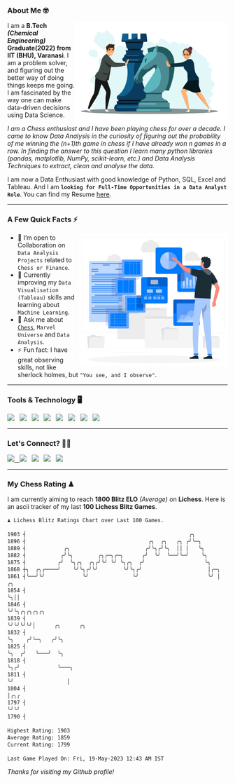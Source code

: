 ### About Me 🤓
<img align="right" alt="Coding" width="350" src="https://github.com/Laxman-Lakhan/Laxman-Lakhan/blob/master/Assets/Chess_Vector.jpg">   

I am a **B.Tech** _**(Chemical Engineering)**_ **Graduate(2022) from IIT (BHU), Varanasi**. I am a problem solver, and figuring out the better way of doing things keeps me going. I am fascinated by the way one can make data-driven decisions using Data Science. 

_I am a Chess enthusiast and I have been playing chess for over a decade. I came to know Data Analysis in the curiosity of figuring out the probability of me winning the (n+1)th game in chess if I have already won n games in a row. In finding the answer to this question I learn many python libraries (pandas, matplotlib, NumPy, scikit-learn, etc.) and Data Analysis Techniques to extract, clean and analyse the data._

I am now a Data Enthusiast with good knowledge of Python, SQL, Excel and Tableau. And I am **`looking for Full-Time Opportunities in a Data Analyst Role`**. You can find my Resume
 [here](https://drive.google.com/file/d/1UIOoogRLj5eGQFQBkuvMmTISZVdl2Ok7/view?usp=sharing).


---

### A Few Quick Facts ⚡️
<img align="right" alt="Coding" width="340" src="https://github.com/Laxman-Lakhan/Laxman-Lakhan/blob/master/Assets/Data_Vector.jpg">   

- 🤝 I’m open to Collaboration on `Data Analysis Projects` related to `Chess or Finance`.
- 📖 Currently improving my `Data Visualisation (Tableau)` skills and learning about `Machine Learning`.
- 💬 Ask me about [`Chess`](https://lichess.org/@/YourKingIsInDanger), `Marvel Universe` and `Data Analysis`.
- ⚡️ Fun fact: I have great observing skills, not like sherlock holmes, but `"You see, and I observe"`.

---
### Tools & Technology 🖥

<img src="https://img.shields.io/badge/Python-white?logo=Python&logoColor=ColorName&style=ShieldStyle" /> &nbsp;
<img src="https://img.shields.io/badge/MySQL-white?logo=MySQL&logoColor=ColorName&style=ShieldStyle" /> &nbsp;
<img src="https://img.shields.io/badge/Tableau-white?logo=Tableau&logoColor=ColorName&style=ShieldStyle" /> &nbsp;
<img src="https://img.shields.io/badge/Excel-white?logo=Microsoft+Excel&logoColor=196F3D&style=ShieldStyle" /> &nbsp;
<img src="https://img.shields.io/badge/Jupyter-white?logo=Jupyter&logoColor=ColorName&style=ShieldStyle" /> &nbsp;
<img src="https://img.shields.io/badge/pandas-white?logo=Pandas&logoColor=000080&style=ShieldStyle" /> &nbsp;
<img src="https://img.shields.io/badge/numpy-white?logo=Numpy&logoColor=85C1E9&style=ShieldStyle" /> &nbsp;
<img src="https://img.shields.io/badge/scikit learn-white?logo=Scikit+Learn&logoColor=ColorName&style=ShieldStyle" /> &nbsp;



---

### Let's Connect? 🫳🏻

<a href="mailto:laxmansingh.lakhan@gmail.com"> <img src="https://img.icons8.com/fluent/48/000000/gmail.png" width="3.5%"/> &nbsp;
[<img src="https://img.icons8.com/color/48/000000/linkedin.png" width="3.5%"/>](https://www.linkedin.com/in/laxman-lakhan/)  &nbsp;
[<img src="https://img.icons8.com/fluent/48/000000/facebook-new.png" width="3.5%"/>](https://www.facebook.com/s.laxmanlakhan/)  &nbsp;
[<img src="https://img.icons8.com/fluent/48/000000/instagram-new.png" width="3.5%"/>](https://www.instagram.com/laxman.lakhan/)  &nbsp;
[<img src="https://img.icons8.com/color/48/000000/twitter.png" width="3.5%"/>](https://twitter.com/laxman__lakhan)  &nbsp;

 ---
  
### My Chess Rating ♟
  
I am currently aiming to reach **1800 Blitz ELO** *(Average)* on **Lichess**. Here is an ascii tracker of my last **100 Lichess Blitz Games**.

  ```
  ♟︎ 𝙻𝚒𝚌𝚑𝚎𝚜𝚜 𝙱𝚕𝚒𝚝𝚣 𝚁𝚊𝚝𝚒𝚗𝚐𝚜 𝙲𝚑𝚊𝚛𝚝 𝚘𝚟𝚎𝚛 𝙻𝚊𝚜𝚝 𝟷00 𝙶𝚊𝚖𝚎𝚜.
  
1903 ┤                                                    ╭╮
1896 ┤                                       ╭╮  ╭╮   ╭╮ ╭╯╰─╮
1889 ┤            ╭╮                        ╭╯╰╮╭╯╰╮  ││ │   ╰╮
1882 ┤           ╭╯╰╮        ╭╮╭─╮╭─╮      ╭╯  ╰╯  ╰──╯╰─╯    ╰╮
1875 ┤          ╭╯  ╰╮╭╮  ╭╮╭╯╰╯ ╰╯ ╰╮╭╮  ╭╯                   ╰╮
1868 ┼╮  ╭╮╭────╯    ╰╯╰╮╭╯╰╯        ╰╯╰╮╭╯                     │╭─╮
1861 ┤╰──╯╰╯            ╰╯              ╰╯                      ╰╯ │ ╭╮
1854 ┤                                                             ╰╮││
1846 ┤                                                              ╰╯╰╮╭╮╭╮╭╮╭╮
1839 ┤                                                                 ╰╯╰╯╰╯╰╯│      ╭╮      ╭╮
1832 ┤                                                                         ╰╮    ╭╯╰─╮   ╭╯╰╮
1825 ┤                                                                          ╰╮  ╭╯   ╰───╯  ╰╮
1818 ┤                                                                           ╰╮╭╯            ╰───╮
1811 ┤                                                                            ╰╯                 │
1804 ┤                                                                                               │╭╮╭
1797 ┤                                                                                               ╰╯╰╯
1790 ┤ 

Highest Rating: 1903
Average Rating: 1859
Current Rating: 1799 

Last Game Played On: Fri, 19-May-2023 12:43 AM IST
  ```
  
  
*Thanks for visiting my Github profile!*
